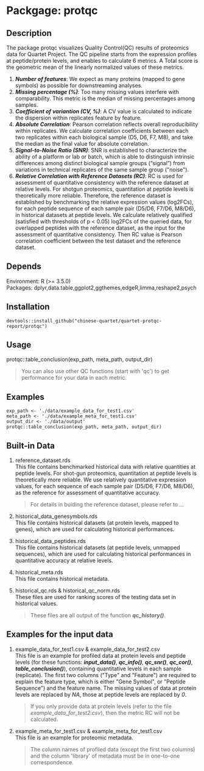# Packgage: protqc

## Description
  The package protqc visualizes Quality Control(QC) results of proteomics data for Quartet Project. The QC pipeline starts from the expression profiles at peptide/protein levels, and enables to calculate 6 metrics. A Total score is the geometric mean of the linearly normalized values of these metrics.<br />
  1.	***Number of features***: We expect as many proteins (mapped to gene symbols) as possible for downstreaming analyses.
  2.	***Missing percentage (%)***: Too many missing values interfere with comparability. This metric is the median of missing percentages among samples.
  3.	***Coefficient of variantion (CV, %)***: A CV value is calculated to indicate the dispersion within replicates feature by feature.
  4.	***Absolute Correlation***: Pearson correlation reflects overall reproducibility within replicates. We calculate correlation coefficients between each two replicates within each biological sample (D5, D6, F7, M8), and take the median as the final value for absolute correlation.
  5.	***Signal-to-Noise Ratio (SNR)***: SNR is established to characterize the ability of a platform or lab or batch, which is able to distinguish intrinsic differences among distinct biological sample groups (“signal”) from variations in technical replicates of the same sample group ("noise").
  6.	***Relative Correlation with Reference Datasets (RC)***: RC is used for assessment of quantitative consistency with the reference dataset at relative levels. For shotgun proteomics, quantitation at peptide levels is theoretically more reliable. Therefore, the reference dataset is established by benchmarking the relative expression values (log2FCs), for each peptide sequence of each sample pair (D5/D6, F7/D6, M8/D6), in historical datasets at peptide levels. We calculate relatively qualified (satisfied with thresholds of p < 0.05) log2FCs of the queried data, for overlapped peptides with the reference dataset, as the input for the assessment of quantitative consistency. Then RC value is Pearson correlation coefficient between the test dataset and the reference dataset.



## Depends
  Environment: R (>= 3.5.0)<br />
  Packages: dplyr,data.table,ggplot2,ggthemes,edgeR,limma,reshape2,psych

## Installation
```
devtools::install_github("chinese-quartet/quartet-protqc-report/protqc")
```

## Usage
  protqc::table_conclusion(exp_path, meta_path, output_dir)
  > You can also use other QC functions (start with 'qc') to get performance for your data in each metric.

## Examples
```
exp_path <- './data/example_data_for_test1.csv'
meta_path <- './data/example_meta_for_test1.csv'
output_dir <- './data/output'
protqc::table_conclusion(exp_path, meta_path, output_dir)
```

## Built-in Data
1. reference_dataset.rds<br />
   This file contains benchmarked historical data with relative quantities at peptide levels. For shot-gun proteomics, quantitation at peptide levels is theoretically more reliable. We use relatively quantitative expression values, for each sequence of each sample pair (D5/D6, F7/D6, M8/D6), as the reference for assessment of quantitative accuracy. 
   > For details in buiding the reference dataset, please refer to ... 
  
2. historical_data_genesymbols.rds<br />
   This file contains historical datasets (at protein levels, mapped to genes), which are used for calculating historical performances.

3. historical_data_peptides.rds<br />
   This file contains historical datasets (at peptide levels, unmapped sequences), which are used for calculating historical performances in quantitative accuracy at relative levels.

4. historical_meta.rds<br />
   This file contains historical metadata.

5. historical_qc.rds & historical_qc_norm.rds<br />
   These files are used for ranking scores of the testing data set in historical values.
   > These files are all output of the function ***qc_history()***.

## Examples for the input data
1. example_data_for_test1.csv & example_data_for_test2.csv<br />
   This file is an example for profiled data at protein levels and peptide levels (for these functions: ***input_data()***, ***qc_info()***, ***qc_snr()***, ***qc_cor()***, ***table_conclusion()***), containing quantitative levels in each sample (replicate). The first two columns ("Type" and "Feature") are required to explain the feature type, which is either "Gene Symbol", or "Peptide Sequence") and the feature name. The missing values of data at protein levels are replaced by *NA*, those at peptide levels are replaced by *0*.
   > If you only provide data at protein levels (refer to the file *example_data_for_test2.csv*), then the metric RC will not be calculated.

2. example_meta_for_test1.csv & example_meta_for_test1.csv<br />
   This file is an example for proteomic metadata.
   > The column names of profiled data (except the first two columns) and the column 'library' of metadata must be in one-to-one correspondence.